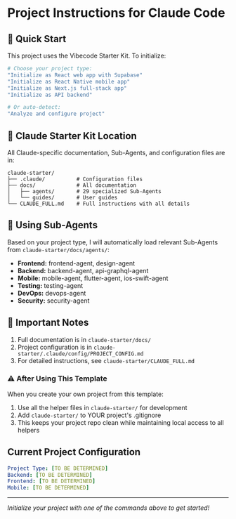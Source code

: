# Project Instructions for Claude Code

## 🚀 Quick Start

This project uses the Vibecode Starter Kit. To initialize:

```bash
# Choose your project type:
"Initialize as React web app with Supabase"
"Initialize as React Native mobile app"
"Initialize as Next.js full-stack app"
"Initialize as API backend"

# Or auto-detect:
"Analyze and configure project"
```

## 📁 Claude Starter Kit Location

All Claude-specific documentation, Sub-Agents, and configuration files are in:
```
claude-starter/
├── .claude/          # Configuration files
├── docs/             # All documentation
│   ├── agents/       # 29 specialized Sub-Agents
│   └── guides/       # User guides
└── CLAUDE_FULL.md    # Full instructions with all details
```

## 🤖 Using Sub-Agents

Based on your project type, I will automatically load relevant Sub-Agents from `claude-starter/docs/agents/`:

- **Frontend:** frontend-agent, design-agent
- **Backend:** backend-agent, api-graphql-agent
- **Mobile:** mobile-agent, flutter-agent, ios-swift-agent
- **Testing:** testing-agent
- **DevOps:** devops-agent
- **Security:** security-agent

## 📝 Important Notes

1. Full documentation is in `claude-starter/docs/`
2. Project configuration is in `claude-starter/.claude/config/PROJECT_CONFIG.md`
3. For detailed instructions, see `claude-starter/CLAUDE_FULL.md`

### ⚠️ After Using This Template

When you create your own project from this template:
1. Use all the helper files in `claude-starter/` for development
2. Add `claude-starter/` to YOUR project's .gitignore
3. This keeps your project repo clean while maintaining local access to all helpers

## Current Project Configuration

```yaml
Project Type: [TO BE DETERMINED]
Backend: [TO BE DETERMINED]
Frontend: [TO BE DETERMINED]
Mobile: [TO BE DETERMINED]
```

---

*Initialize your project with one of the commands above to get started!*